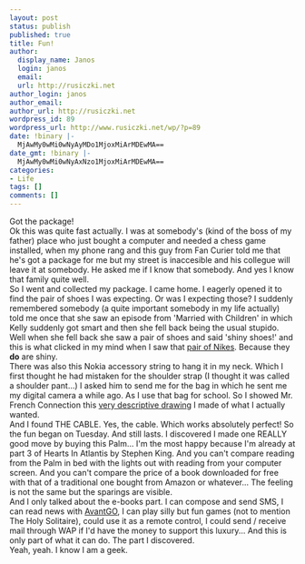 ```yaml
---
layout: post
status: publish
published: true
title: Fun!
author:
  display_name: Janos
  login: janos
  email: 
  url: http://rusiczki.net
author_login: janos
author_email: 
author_url: http://rusiczki.net
wordpress_id: 89
wordpress_url: http://www.rusiczki.net/wp/?p=89
date: !binary |-
  MjAwMy0wMi0wNyAyMDo1MjoxMiArMDEwMA==
date_gmt: !binary |-
  MjAwMy0wMi0wNyAxNzo1MjoxMiArMDEwMA==
categories:
- Life
tags: []
comments: []
---
```

<p>Got the package!<br />
Ok this was quite fast actually. I was at somebody's (kind of the boss of my father) place who just bought a computer and needed a chess game installed, when my phone rang and this guy from Fan Curier told me that he's got a package for me but my street is inaccesible and his collegue will leave it at somebody. He asked me if I know that somebody. And yes I know that family quite well.<br />
So I went and collected my package. I came home. I eagerly opened it to find the pair of shoes I was expecting. Or was I expecting those? I suddenly remembered somebody (a quite important somebody in my life actually) told me once that she saw an episode from 'Married with Children' in which Kelly suddenly got smart and then she fell back being the usual stupido. Well when she fell back she saw a pair of shoes and said 'shiny shoes!' and this is what clicked in my mind when I saw that <a href="http://www.rusiczki.net/blog/blogpics/shiny_shoes.php" onclick="window.open('http://www.rusiczki.net/blog/blogpics/shiny_shoes.php','popup','width=640,height=480,scrollbars=no,resizable=no,toolbar=no,directories=no,location=no,menubar=no,status=no,left=0,top=0'); return false">pair of Nikes</a>. Because they <b>do</b> are shiny.<br />
There was also this Nokia accessory string to hang it in my neck. Which I first thought he had mistaken for the shoulder strap (I thought it was called a shoulder pant...) I asked him to send me for the bag in which he sent me my digital camera a while ago. As I use that bag for school. So I showed Mr. French Connection this <a href="http://www.rusiczki.net/blog/blogpics/shoulder_strap.php" onclick="window.open('http://www.rusiczki.net/blog/blogpics/shoulder_strap.php','popup','width=300,height=300,scrollbars=no,resizable=no,toolbar=no,directories=no,location=no,menubar=no,status=no,left=0,top=0'); return false">very descriptive drawing</a> I made of what I actually wanted.<br />
And I found THE CABLE. Yes, the cable. Which works absolutely perfect! So the fun began on Tuesday. And still lasts. I discovered I made one REALLY good move by buying this Palm... I'm the most happy because I'm already at part 3 of Hearts In Atlantis by Stephen King. And you can't compare reading from the Palm in bed with the lights out with reading from your computer screen. And you can't compare the price of a book downloaded for free with that of a traditional one bought from Amazon or whatever... The feeling is not the same but the sparings are visible.<br />
And I only talked about the e-books part. I can compose and send SMS, I can read news with <a href="http://www.avantgo.com" title="Great FREE Service!">AvantGO</a>, I can play silly but fun games (not to mention The Holy Solitaire), could use it as a remote control, I could send / receive mail through WAP if I'd have the money to support this luxury... And this is only part of what it can do. The part I discovered.<br />
Yeah, yeah. I know I am a geek.</p>
